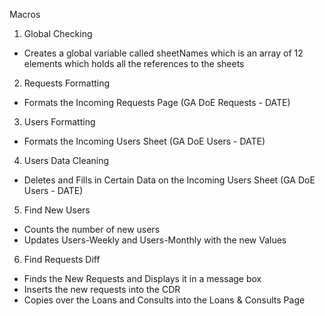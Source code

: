 Macros 
1. Global Checking
- Creates a global variable called sheetNames which is an array of 12 elements which holds all the references to the sheets

2. Requests Formatting
- Formats the Incoming Requests Page (GA DoE Requests - DATE)


3. Users Formatting
- Formats the Incoming Users Sheet (GA DoE Users - DATE)

4. Users Data Cleaning
- Deletes and Fills in Certain Data on the Incoming Users Sheet (GA DoE Users - DATE)


5. Find New Users
- Counts the number of new users
- Updates Users-Weekly and Users-Monthly with the new Values


6. Find Requests Diff
- Finds the New Requests and Displays it in a message box
- Inserts the new requests into the CDR
- Copies over the Loans and Consults into the Loans & Consults Page


